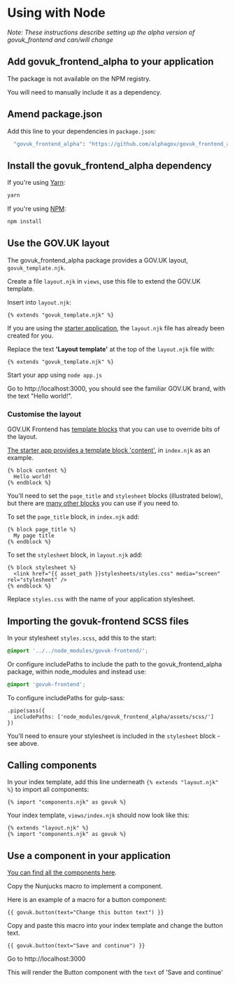 # Using with Node

*Note: These instructions describe setting up the alpha version of govuk_frontend and can/will change*

## Add govuk_frontend_alpha to your application

The package is not available on the NPM registry.

You will need to manually include it as a dependency.

## Amend package.json

Add this line to your dependencies in `package.json`:

```bash
  "govuk_frontend_alpha": "https://github.com/alphagov/govuk_frontend_alpha/releases/download/0.0.1-alpha/govuk_frontend_alpha-0.0.1-npm.tgz"
```

## Install the govuk_frontend_alpha dependency

If you're using [Yarn](https://yarnpkg.com/):

```bash
yarn
```

If you're using [NPM](https://www.npmjs.com/):

```bash
npm install
```

## Use the GOV.UK layout

The govuk_frontend_alpha package provides a GOV.UK layout, `govuk_template.njk`.

Create a file `layout.njk` in `views`, use this file to extend the GOV.UK template.

Insert into `layout.njk`:

```nunjucks
{% extends "govuk_template.njk" %}
```

If you are using the [starter application](https://github.com/alphagov/govuk-frontend-alpha-starter-kit-node), the `layout.njk` file has already been created for you.

Replace the text **'Layout template'** at the top of the `layout.njk` file with:

```nunjucks
{% extends "govuk_template.njk" %}
```

Start your app using `node app.js`

Go to http://localhost:3000, you should see the familiar GOV.UK brand, with the text "Hello world!".

### Customise the layout

GOV.UK Frontend has [template blocks](https://mozilla.github.io/nunjucks/templating.html#block) that you can use to override bits of the layout.

[The starter app provides a template block 'content'](https://github.com/alphagov/govuk-frontend-alpha-starter-kit-node/blob/master/views/index.njk#L3), in `index.njk` as an example.

```nunjucks
{% block content %}
  Hello world!
{% endblock %}
```

You'll need to set the `page_title` and `stylesheet` blocks (illustrated below), but there are [many other blocks](template-blocks.md) you can use if you need to.

To set the `page_title` block, in `index.njk` add:

```nunjucks
{% block page_title %}
  My page title
{% endblock %}
```

To set the `stylesheet` block, in `layout.njk` add:


```nunjucks
{% block stylesheet %}
  <link href="{{ asset_path }}stylesheets/styles.css" media="screen" rel="stylesheet" />
{% endblock %}
```

Replace `styles.css` with the name of your application stylesheet.

## Importing the govuk-frontend SCSS files

In your stylesheet `styles.scss`, add this to the start:

```scss
@import '../../node_modules/govuk-frontend/';
```

Or configure includePaths to include the path to the govuk_frontend_alpha package, within node_modules and instead use:

```scss
@import 'govuk-frontend';
```

To configure includePaths for gulp-sass:

```
.pipe(sass({
  includePaths: ['node_modules/govuk_frontend_alpha/assets/scss/']
})
```

You'll need to ensure your stylesheet is included in the `stylesheet` block - see above.

## Calling components

In your index template, add this line underneath `{% extends "layout.njk" %}` to import all components:

```nunjucks
{% import "components.njk" as govuk %}
```

Your index template, `views/index.njk` should now look like this:

```nunjucks
{% extends "layout.njk" %}
{% import "components.njk" as govuk %}
```

## Use a component in your application

[You can find all the components here](http://govuk-frontend-alpha.herokuapp.com/).

Copy the Nunjucks macro to implement a component.

Here is an example of a macro for a button component:

```nunjucks
{{ govuk.button(text="Change this button text") }}
```

Copy and paste this macro into your index template and change the button text.

```nunjucks
{{ govuk.button(text="Save and continue") }}
```

Go to http://localhost:3000

This will render the Button component with the `text` of 'Save and continue'
